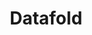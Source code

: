---
facebook: https://facebook.com/datafoldcom
linkedin: https://linkedin.com/company/datafold
logohandle: datafold
sort: datafold
title: Datafold
twitter: https://x.com/datafoldcom
website: https://www.datafold.com/
youtube: https://youtube.com/channel/UC15Z6V2gjWJEs8agabAytuA/about
---